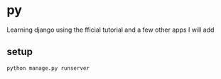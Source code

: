 # py

Learning django using the fficial tutorial and a few other apps I will add

## setup

`python manage.py runserver`
